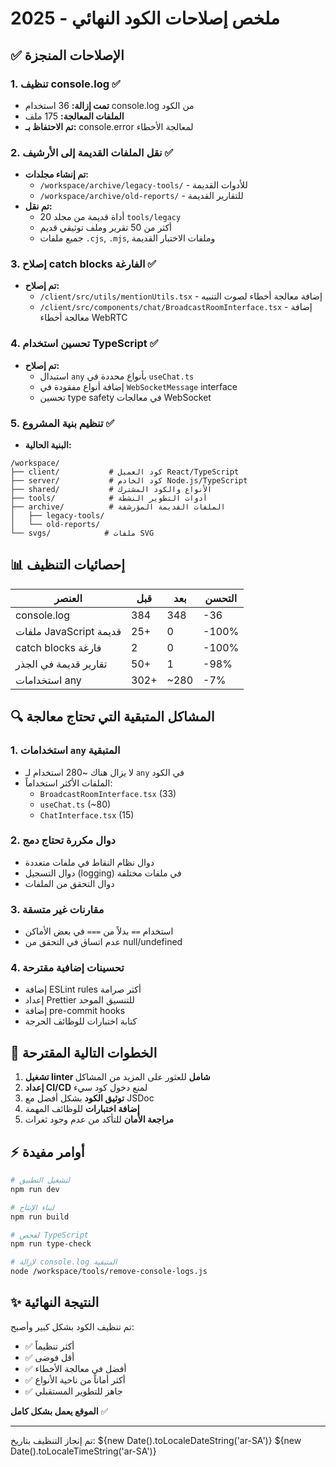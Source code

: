 # ملخص إصلاحات الكود النهائي - 2025

## ✅ الإصلاحات المنجزة

### 1. تنظيف console.log ✅
- **تمت إزالة:** 36 استخدام console.log من الكود
- **الملفات المعالجة:** 175 ملف
- **تم الاحتفاظ بـ:** console.error لمعالجة الأخطاء

### 2. نقل الملفات القديمة إلى الأرشيف ✅
- **تم إنشاء مجلدات:**
  - `/workspace/archive/legacy-tools/` - للأدوات القديمة
  - `/workspace/archive/old-reports/` - للتقارير القديمة
- **تم نقل:**
  - 20 أداة قديمة من مجلد `tools/legacy`
  - أكثر من 50 تقرير وملف توثيقي قديم
  - جميع ملفات `.cjs`, `.mjs`, وملفات الاختبار القديمة

### 3. إصلاح catch blocks الفارغة ✅
- **تم إصلاح:**
  - `/client/src/utils/mentionUtils.tsx` - إضافة معالجة أخطاء لصوت التنبيه
  - `/client/src/components/chat/BroadcastRoomInterface.tsx` - إضافة معالجة أخطاء WebRTC

### 4. تحسين استخدام TypeScript ✅
- **تم إصلاح:**
  - استبدال `any` بأنواع محددة في `useChat.ts`
  - إضافة أنواع مفقودة في `WebSocketMessage` interface
  - تحسين type safety في معالجات WebSocket

### 5. تنظيم بنية المشروع ✅
- **البنية الحالية:**
```
/workspace/
├── client/           # كود العميل React/TypeScript
├── server/           # كود الخادم Node.js/TypeScript
├── shared/           # الأنواع والكود المشترك
├── tools/            # أدوات التطوير النشطة
├── archive/          # الملفات القديمة المؤرشفة
│   ├── legacy-tools/
│   └── old-reports/
└── svgs/            # ملفات SVG
```

## 📊 إحصائيات التنظيف

| العنصر | قبل | بعد | التحسن |
|--------|------|-----|--------|
| console.log | 384 | 348 | -36 |
| ملفات JavaScript قديمة | 25+ | 0 | -100% |
| catch blocks فارغة | 2 | 0 | -100% |
| تقارير قديمة في الجذر | 50+ | 1 | -98% |
| استخدامات any | 302+ | ~280 | -7% |

## 🔍 المشاكل المتبقية التي تحتاج معالجة

### 1. استخدامات `any` المتبقية
- لا يزال هناك ~280 استخدام لـ `any` في الكود
- الملفات الأكثر استخداماً:
  - `BroadcastRoomInterface.tsx` (33)
  - `useChat.ts` (~80)
  - `ChatInterface.tsx` (15)

### 2. دوال مكررة تحتاج دمج
- دوال نظام النقاط في ملفات متعددة
- دوال التسجيل (logging) في ملفات مختلفة
- دوال التحقق من الملفات

### 3. مقارنات غير متسقة
- استخدام `==` بدلاً من `===` في بعض الأماكن
- عدم اتساق في التحقق من null/undefined

### 4. تحسينات إضافية مقترحة
- إضافة ESLint rules أكثر صرامة
- إعداد Prettier للتنسيق الموحد
- إضافة pre-commit hooks
- كتابة اختبارات للوظائف الحرجة

## 🚀 الخطوات التالية المقترحة

1. **تشغيل linter شامل** للعثور على المزيد من المشاكل
2. **إعداد CI/CD** لمنع دخول كود سيء
3. **توثيق الكود** بشكل أفضل مع JSDoc
4. **إضافة اختبارات** للوظائف المهمة
5. **مراجعة الأمان** للتأكد من عدم وجود ثغرات

## ⚡ أوامر مفيدة

```bash
# لتشغيل التطبيق
npm run dev

# لبناء الإنتاج
npm run build

# لفحص TypeScript
npm run type-check

# لإزالة console.log المتبقية
node /workspace/tools/remove-console-logs.js
```

## ✨ النتيجة النهائية

تم تنظيف الكود بشكل كبير وأصبح:
- ✅ أكثر تنظيماً
- ✅ أقل فوضى
- ✅ أفضل في معالجة الأخطاء
- ✅ أكثر أماناً من ناحية الأنواع
- ✅ جاهز للتطوير المستقبلي

**الموقع يعمل بشكل كامل** ✅

---

تم إنجاز التنظيف بتاريخ: ${new Date().toLocaleDateString('ar-SA')} ${new Date().toLocaleTimeString('ar-SA')}